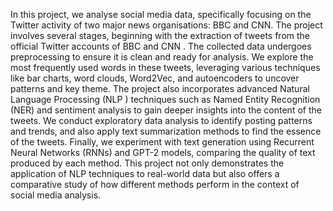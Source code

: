 In this project, we analyse social media data, specifically focusing on the Twitter activity of two major news organisations: BBC and CNN. 
The project involves several stages, beginning with the extraction of tweets from the official Twitter accounts of BBC and CNN . The collected data undergoes preprocessing to ensure it is clean and ready for analysis. We explore the most frequently used words in these tweets, leveraging various techniques like bar charts, word clouds, Word2Vec, and autoencoders to uncover patterns and key theme.
The project also incorporates advanced Natural Language Processing (NLP ) techniques such as Named Entity Recognition (NER) and sentiment analysis to gain deeper insights into the content of the tweets. We conduct exploratory data analysis to identify posting patterns and trends, and also apply text summarization methods to find the essence of the tweets.
Finally, we experiment with text generation using Recurrent Neural Networks (RNNs) and GPT-2 models, comparing the quality of text produced by each method. This project not only demonstrates the application of NLP techniques to real-world data but also offers a comparative study of how different methods perform in the context of social media analysis.
